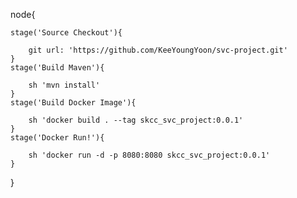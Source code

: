 node{
    
    stage('Source Checkout'){
        
        git url: 'https://github.com/KeeYoungYoon/svc-project.git'
    }
    stage('Build Maven'){
       
        sh 'mvn install'
    }
    stage('Build Docker Image'){
       
        sh 'docker build . --tag skcc_svc_project:0.0.1'
    }
    stage('Docker Run!'){
        
        sh 'docker run -d -p 8080:8080 skcc_svc_project:0.0.1'
    }
}
